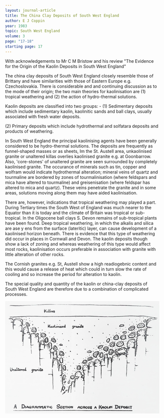 ```yaml
---
layout: journal-article
title: The China Clay Deposits of South West England
author: E J Coppin
year: 1983
topic: South West England
volume: 3
page: "17-18"
starting page: 17
---
```

With acknowledgements to Mr C M Bristow and his review "The Evidence for the Origin of the Kaolin Deposits in South West England"

The china clay deposits of South West England closely resemble those of Brittany and have similarities with those of Eastern Europe e.g. Czechoslovakia. There is considerable and and continuing discussion as to the mode of their origin; the two main theories for kaolinisation are (1) tropical weathering and (2) the action of hydro-thermal solutions. 

Kaolin deposits are classified into two groups: - 
(1) Sedimentary deposits which include sedimentary kaolin, kaolinitic sands and ball clays, usually associated with fresh water deposits.

(2) Primary deposits which include hydrothermal and solfatara deposits and products of weathering. 

In South West England the principal kaolinising agents have been generally considered to be hydro-thermal solutions. The deposits are frequently as funnel-shaped masses or as sheets, Im the St. Austell area, unkaolinised granite or unaltered killas overlies kaolinised granite e.g. at Goonbarrow. Also, 'core-stones' of unaltered granite are seen surrounded by completely kaolinised granite. The occurance of minerals such as tin, copper and wolfram would indicate hydrothermal alteration; mineral veins of quartz and tourmaline are bordered by zones of tourmalinisation (where feldspars and mica have altered to tourmaline) and greisenisation (where feldspar has altered to mica and quartz). These veins penetrate the granite and in some areas, solutions moving along them may have aided kaolinisation.

There are, however, indications that tropical weathering may played a part. During Tertiary times the South West of England was much nearer to the Equator than it is today and the climate of Britain was tropical or sub-tropical. In the Oligocene ball clays S. Devon remains of sub-tropical plants have been found. Deep tropical weathering, in which the alkalis and silica are ase y ens from the surface (lateritic) layer, can cause development of a kaolinised horizon beneath. There is evidence that this type of weathering did occur in places in Cornwall and Devon. The kaolin deposits though show a lack of zoning and whereas weathering of this type would affect most rocks, kaolinisation occurs preferable in association with granite with little alteration of other rocks.

The Cornish granites e.g. St, Austell show a high readiogebnic content and this would cause a release of heat which could in turn slow the rate of cooling and so increase the period for alteration to kaolin.

The special quality and quantity of the kaolin or china-clay deposits of South West England are therefore due to a combination of complicated processes.

<img src="assets/kaolin-deposit-section.jpg">